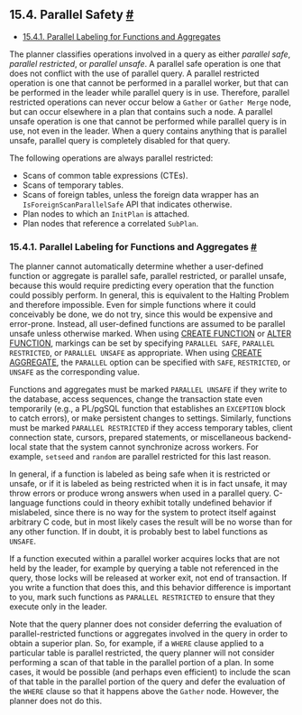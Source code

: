 ## 15.4. Parallel Safety [#](#PARALLEL-SAFETY)

* [15.4.1. Parallel Labeling for Functions and Aggregates](parallel-safety#PARALLEL-LABELING)

The planner classifies operations involved in a query as either *parallel safe*, *parallel restricted*, or *parallel unsafe*. A parallel safe operation is one that does not conflict with the use of parallel query. A parallel restricted operation is one that cannot be performed in a parallel worker, but that can be performed in the leader while parallel query is in use. Therefore, parallel restricted operations can never occur below a `Gather` or `Gather Merge` node, but can occur elsewhere in a plan that contains such a node. A parallel unsafe operation is one that cannot be performed while parallel query is in use, not even in the leader. When a query contains anything that is parallel unsafe, parallel query is completely disabled for that query.

The following operations are always parallel restricted:

* Scans of common table expressions (CTEs).
* Scans of temporary tables.
* Scans of foreign tables, unless the foreign data wrapper has an `IsForeignScanParallelSafe` API that indicates otherwise.
* Plan nodes to which an `InitPlan` is attached.
* Plan nodes that reference a correlated `SubPlan`.

### 15.4.1. Parallel Labeling for Functions and Aggregates [#](#PARALLEL-LABELING)

The planner cannot automatically determine whether a user-defined function or aggregate is parallel safe, parallel restricted, or parallel unsafe, because this would require predicting every operation that the function could possibly perform. In general, this is equivalent to the Halting Problem and therefore impossible. Even for simple functions where it could conceivably be done, we do not try, since this would be expensive and error-prone. Instead, all user-defined functions are assumed to be parallel unsafe unless otherwise marked. When using [CREATE FUNCTION](sql-createfunction "CREATE FUNCTION") or [ALTER FUNCTION](sql-alterfunction "ALTER FUNCTION"), markings can be set by specifying `PARALLEL SAFE`, `PARALLEL RESTRICTED`, or `PARALLEL UNSAFE` as appropriate. When using [CREATE AGGREGATE](sql-createaggregate "CREATE AGGREGATE"), the `PARALLEL` option can be specified with `SAFE`, `RESTRICTED`, or `UNSAFE` as the corresponding value.

Functions and aggregates must be marked `PARALLEL UNSAFE` if they write to the database, access sequences, change the transaction state even temporarily (e.g., a PL/pgSQL function that establishes an `EXCEPTION` block to catch errors), or make persistent changes to settings. Similarly, functions must be marked `PARALLEL RESTRICTED` if they access temporary tables, client connection state, cursors, prepared statements, or miscellaneous backend-local state that the system cannot synchronize across workers. For example, `setseed` and `random` are parallel restricted for this last reason.

In general, if a function is labeled as being safe when it is restricted or unsafe, or if it is labeled as being restricted when it is in fact unsafe, it may throw errors or produce wrong answers when used in a parallel query. C-language functions could in theory exhibit totally undefined behavior if mislabeled, since there is no way for the system to protect itself against arbitrary C code, but in most likely cases the result will be no worse than for any other function. If in doubt, it is probably best to label functions as `UNSAFE`.

If a function executed within a parallel worker acquires locks that are not held by the leader, for example by querying a table not referenced in the query, those locks will be released at worker exit, not end of transaction. If you write a function that does this, and this behavior difference is important to you, mark such functions as `PARALLEL RESTRICTED` to ensure that they execute only in the leader.

Note that the query planner does not consider deferring the evaluation of parallel-restricted functions or aggregates involved in the query in order to obtain a superior plan. So, for example, if a `WHERE` clause applied to a particular table is parallel restricted, the query planner will not consider performing a scan of that table in the parallel portion of a plan. In some cases, it would be possible (and perhaps even efficient) to include the scan of that table in the parallel portion of the query and defer the evaluation of the `WHERE` clause so that it happens above the `Gather` node. However, the planner does not do this.